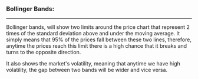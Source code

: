 ### Bollinger Bands:

--- 

Bollinger bands, will show two limits around the price chart that represent 2 times of the standard deviation above and under the moving average. It simply means that 95% of the prices fall between these two lines, therefore, anytime the prices reach this limit there is a high chance that it breaks and turns to the opposite direction.

It also shows the market's volatility, meaning that anytime we have high volatility, the gap between two bands will be wider and vice versa.

 